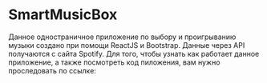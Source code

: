 # SmartMusicBox
Данное одностраничное приложение по выбору и проигрыванию музыки создано при помощи ReactJS и Bootstrap. Данные через API получаются с сайта Spotify.
Для того, чтобы узнать как работает данное приложение, а также посмотреть код пиложения, вам нужно проследовать по ссылке:
